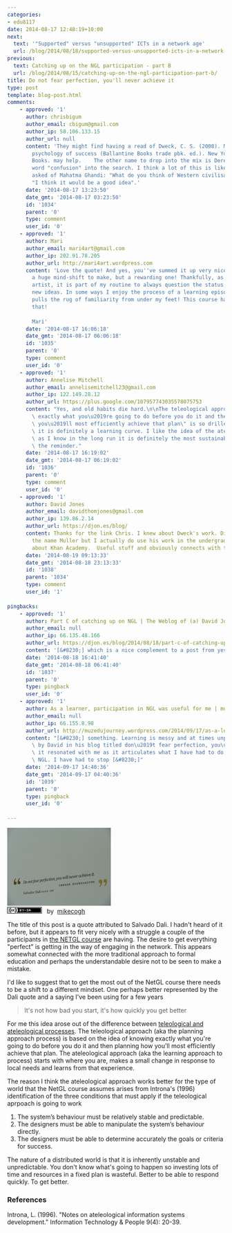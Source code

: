 ```yaml
---
categories:
- edu8117
date: 2014-08-17 12:48:19+10:00
next:
  text: '"Supported" versus "unsupported" ICTs in a network age'
  url: /blog/2014/08/18/supported-versus-unsupported-icts-in-a-network-age/
previous:
  text: Catching up on the NGL participation - part B
  url: /blog/2014/08/15/catching-up-on-the-ngl-participation-part-b/
title: Do not fear perfection, you'll never achieve it
type: post
template: blog-post.html
comments:
    - approved: '1'
      author: chrisbigum
      author_email: cbigum@gmail.com
      author_ip: 58.106.133.15
      author_url: null
      content: 'They might find having a read of Dweck, C. S. (2008). Mindset : the new
        psychology of success (Ballantine Books trade pbk. ed.). New York: Ballantine
        Books. may help.    The other name to drop into the mix is Derek Muller. Add the
        word "confusion" into the search. I think a lot of this is like the question once
        asked of Mahatma Ghandi: "What do you think of Western civilisation?" He replied,
        "I think it would be a good idea".'
      date: '2014-08-17 13:23:50'
      date_gmt: '2014-08-17 03:23:50'
      id: '1034'
      parent: '0'
      type: comment
      user_id: '0'
    - approved: '1'
      author: Mari
      author_email: mari4art@gmail.com
      author_ip: 202.91.78.205
      author_url: http://mari4art.wordpress.com
      content: 'Love the quote! And yes, you''ve summed it up very nicely here... It is
        a huge mind-shift to make, but a rewarding one! Thankfully, as a (somewhat) rebellious
        artist, it is part of my routine to always question the status quo and adapt to
        new ideas. In some ways I enjoy the process of a learning episode that totally
        pulls the rug of familiarity from under my feet! This course has done exactly
        that!
    
        Mari'
      date: '2014-08-17 16:06:18'
      date_gmt: '2014-08-17 06:06:18'
      id: '1035'
      parent: '0'
      type: comment
      user_id: '0'
    - approved: '1'
      author: Annelise Mitchell
      author_email: annelisemitchell23@gmail.com
      author_ip: 122.149.28.12
      author_url: https://plus.google.com/107957743035578075753
      content: "Yes, and old habits die hard.\n\nThe teleological approach of \"knowing\
        \ exactly what you\u2019re going to do before you do it and then planning how\
        \ you\u2019ll most efficiently achieve that plan\" is so drilled into us that\
        \ it is definitely a learning curve. I like the idea of the ateleological approach\
        \ as I know in the long run it is definitely the most sustainable.\n\nThanks for\
        \ the reminder."
      date: '2014-08-17 16:19:02'
      date_gmt: '2014-08-17 06:19:02'
      id: '1036'
      parent: '0'
      type: comment
      user_id: '0'
    - approved: '1'
      author: David Jones
      author_email: davidthomjones@gmail.com
      author_ip: 139.86.2.14
      author_url: https://djon.es/blog/
      content: Thanks for the link Chris. I knew about Dweck's work. Didn't recognise
        the name Muller but I actually do use his work in the undergrad talk when talking
        about Khan Academy.  Useful stuff and obviously connects with this course.
      date: '2014-08-19 09:13:33'
      date_gmt: '2014-08-18 23:13:33'
      id: '1038'
      parent: '1034'
      type: comment
      user_id: '1'
    
pingbacks:
    - approved: '1'
      author: Part C of catching up on NGL | The Weblog of (a) David Jones
      author_email: null
      author_ip: 66.135.48.166
      author_url: https://djon.es/blog/2014/08/18/part-c-of-catching-up-on-ngl/
      content: '[&#8230;] which is a nice complement to a post from yesterday [&#8230;]'
      date: '2014-08-18 16:41:40'
      date_gmt: '2014-08-18 06:41:40'
      id: '1037'
      parent: '0'
      type: pingback
      user_id: '0'
    - approved: '1'
      author: As a learner, participation in NGL was useful for me | muzedujourney
      author_email: null
      author_ip: 66.155.8.98
      author_url: http://muzedujourney.wordpress.com/2014/09/17/as-a-learner-participation-in-ngl-was-useful-for-me/
      content: "[&#8230;] something. Learning is messy and at times unpredictable. A post\
        \ by David in his blog titled don\u2019t fear perfection, you\u2019ll never reach\
        \ it resonated with me as it articulates what I have had to do as a learner in\
        \ NGL. I have had to stop [&#8230;]"
      date: '2014-09-17 14:40:36'
      date_gmt: '2014-09-17 04:40:36'
      id: '1039'
      parent: '0'
      type: pingback
      user_id: '0'
    
---
```

[![Impossible Perfection by mikecogh, on Flickr](images/5864059008_c945104fdd_m.jpg "Impossible Perfection by mikecogh, on Flickr")](https://www.flickr.com/photos/mikecogh/5864059008/)  
[![Creative Commons Creative Commons Attribution-Share Alike 2.0 Generic License](images/80x15.png "Creative Commons Creative Commons Attribution-Share Alike 2.0 Generic License")](http://creativecommons.org/licenses/by-sa/2.0/)   by  [](https://www.flickr.com/people/mikecogh/)[mikecogh](https://www.flickr.com/people/mikecogh/) [](http://www.imagecodr.org/)

The title of this post is a quote attributed to Salvado Dali. I hadn't heard of it before, but it appears to fit very nicely with a struggle a couple of the participants in [the NETGL course](http://netgl.wordpress.com) are having. The desire to get everything "perfect" is getting in the way of engaging in the network. This appears somewhat connected with the more traditional approach to formal education and perhaps the understandable desire not to be seen to make a mistake.

I'd like to suggest that to get the most out of the NetGL course there needs to be a shift to a different mindset. One perhaps better represented by the Dali quote and a saying I've been using for a few years

> It's not how bad you start, it's how quickly you get better

For me this idea arose out of the difference between [teleological and ateleological processes](/blog/2009/05/25/teleological-and-ateleological-processes/). The teleological approach (aka the planning approach process) is based on the idea of knowing exactly what you're going to do before you do it and then planning how you'll most efficiently achieve that plan. The ateleological approach (aka the learning approach to process) starts with where you are, makes a small change in response to local needs and learns from that experience.

The reason I think the ateleological approach works better for the type of world that the NetGL course assumes arises from Introna's (1996) identification of the three conditions that must apply if the teleological aprpoach is going to work

1. The system’s behaviour must be relatively stable and predictable.
2. The designers must be able to manipulate the system’s behaviour directly.
3. The designers must be able to determine accurately the goals or criteria for success.

The nature of a distributed world is that it is inherently unstable and unpredictable. You don't know what's going to happen so investing lots of time and resources in a fixed plan is wasteful. Better to be able to respond quickly. To get better.

### References

Introna, L. (1996). "Notes on ateleological information systems development." Information Technology & People 9(4): 20-39.